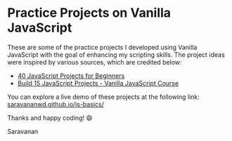 # Practice Projects on Vanilla JavaScript

These are some of the practice projects I developed using Vanilla JavaScript with the goal of enhancing my scripting skills. The project ideas were inspired by various sources, which are credited below:

- [40 JavaScript Projects for Beginners](https://www.freecodecamp.org/news/javascript-projects-for-beginners/#heading-how-to-create-a-color-flipper)
- [Build 15 JavaScript Projects - Vanilla JavaScript Course](https://www.youtube.com/watch?v=3PHXvlpOkf4)

You can explore a live demo of these projects at the following link:<br/>
[saravananwd.github.io/js-basics/](https://saravananwd.github.io/js-basics/)

Thanks and happy coding! &#128516;<br/>

Saravanan
